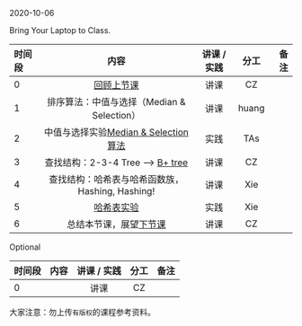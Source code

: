 2020-10-06

Bring Your Laptop to Class. 

|时间段 |  内容    | 讲课 / 实践     |  分工  |备注       |
| :--- |   :----:    |   :----:    |    :----:    |       ---: |
|   0  |  [回顾上节课](../WW3/WW3-Plan.md)  |  讲课    |     CZ     |      | 
|   1  |  排序算法：中值与选择（Median & Selection）      |  讲课    |     huang     |      |
|   2  |  中值与选择实验[Median & Selection算法](../../Computing/Algorithm/cs161-2018/lecture4_median_selection.ipynb)  |  实践  |  TAs   |     |
|   3  |  查找结构：2-3-4 Tree --> [B+ tree](../../ML-BD-Algo/cs245-2017/CS245-Notes4-B-trees.pdf)    |  讲课    |     CZ     |     |
|   4  |  查找结构：哈希表与哈希函数族，Hashing, Hashing!  |  讲课    |     Xie     |  
|   5  |  [哈希表实验](../../ML-BD-Algo/cs161-2018/Lecture8_hashing.ipynb)   |  实践    |     Xie     |         |
|   6  | 总结本节课，展望[下节课](../WW5/WW5-Plan.md)      |  讲课    |     CZ     |         |


Optional

|时间段 |  内容    | 讲课 / 实践 |  分工  |备注  |
| :--- | :----: | :----: | :----:  |  ---: |
|  0   |        |  讲课    |     CZ     |         |


大家注意：勿上传``有版权``的课程参考资料。
